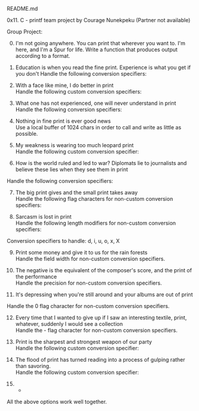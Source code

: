 README.md

0x11. C - printf team project by Courage Nunekpeku (Partner not available)

Group Project:                                                                      
                                                                                    
0. I'm not going anywhere. You can print that wherever you want to. I'm here, and I'm a Spur for life. Write a function that produces output according to a format.
                                                                                      
1. Education is when you read the fine print. Experience is what you get if you don't Handle the following conversion specifiers:

2. With a face like mine, I do better in print                                      
Handle the following custom conversion specifiers:                                                                                                                   
3. What one has not experienced, one will never understand in print                 
Handle the following conversion specifiers:                                         
                                                                         
4. Nothing in fine print is ever good news                                          
Use a local buffer of 1024 chars in order to call and write as little as possible.      
                                                                                    
5. My weakness is wearing too much leopard print                                    
Handle the following custom conversion specifier:                                   
                                                                                    
6. How is the world ruled and led to war? Diplomats lie to journalists and believe these lies when they see them in print          

Handle the following conversion specifiers:
                                                                                    
7. The big print gives and the small print takes away                               
Handle the following flag characters for non-custom conversion specifiers:
                                                                                    
8. Sarcasm is lost in print                                                         
Handle the following length modifiers for non-custom conversion specifiers:
                                                                                                                                                                  
Conversion specifiers to handle: d, i, u, o, x, X                                   
                                                                                    
9. Print some money and give it to us for the rain forests                          
Handle the field width for non-custom conversion specifiers.                        
                                                                                    
10. The negative is the equivalent of the composer's score, and the print of the performance                                                                               
Handle the precision for non-custom conversion specifiers.                          
                                                                                    
11. It's depressing when you're still around and your albums are out of print       

Handle the 0 flag character for non-custom conversion specifiers.
                                                                                    
12. Every time that I wanted to give up if I saw an interesting textile, print, whatever, suddenly I would see a collection                                            
Handle the - flag character for non-custom conversion specifiers.
                                                                                    
13. Print is the sharpest and strongest weapon of our party                     
Handle the following custom conversion specifier:                                   
                                                                                    
14. The flood of print has turned reading into a process of gulping rather than savoring.                                                                     
Handle the following custom conversion specifier:                                   
                                                                                    
15. *                                                                               
All the above options work well together. 
